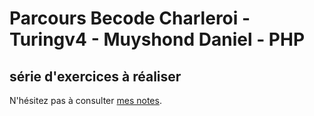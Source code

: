 # Parcours Becode Charleroi - Turingv4 - Muyshond Daniel - PHP
## série d'exercices à réaliser

N'hésitez pas à consulter [mes notes](https://github.com/dmshd/Notes/blob/master/notes.md).
